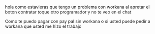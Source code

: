 hola como estavieras que tengo un problema con workana al apretar el boton contratar toque otro programador y no te veo en el chat

Como te puedo pagar con pay pal sin workana o si usted puede pedir a workana que usted me hizo el trabajo
